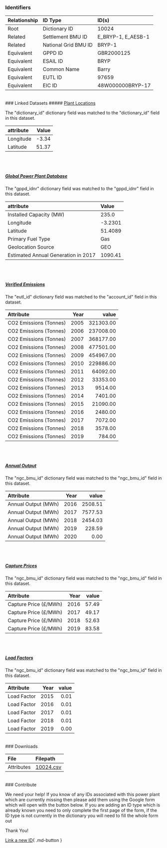 ### Identifiers

| Relationship   | ID Type              | ID(s)              |
|:---------------|:---------------------|:-------------------|
| Root           | Dictionary ID        | 10024              |
| Related        | Settlement BMU ID    | E_BRYP-1, E_AESB-1 |
| Related        | National Grid BMU ID | BRYP-1             |
| Equivalent     | GPPD ID              | GBR2000125         |
| Equivalent     | ESAIL ID             | BRYP               |
| Equivalent     | Common Name          | Barry              |
| Equivalent     | EUTL ID              | 97659              |
| Equivalent     | EIC ID               | 48W000000BRYP-17   |

<br>
### Linked Datasets
##### <a href="https://osuked.github.io/Power-Station-Dictionary/datasets/plant-locations">Plant Locations</a>



The "dictionary_id" dictionary field was matched to the "dictionary_id" field in this dataset.

| attribute   |   Value |
|:------------|--------:|
| Longitude   |   -3.34 |
| Latitude    |   51.37 |

<br><br>
##### <a href="https://osuked.github.io/Power-Station-Dictionary/datasets/global-power-plant-database">Global Power Plant Database</a>



The "gppd_idnr" dictionary field was matched to the "gppd_idnr" field in this dataset.

| attribute                           | Value   |
|:------------------------------------|:--------|
| Installed Capacity (MW)             | 235.0   |
| Longitude                           | -3.2301 |
| Latitude                            | 51.4089 |
| Primary Fuel Type                   | Gas     |
| Geolocation Source                  | GEO     |
| Estimated Annual Generation in 2017 | 1090.41 |

<br><br>
##### <a href="https://osuked.github.io/Power-Station-Dictionary/datasets/verified-emissions">Verified Emissions</a>



The "eutl_id" dictionary field was matched to the "account_id" field in this dataset.

| Attribute              |   Year |     value |
|:-----------------------|-------:|----------:|
| CO2 Emissions (Tonnes) |   2005 | 321303.00 |
| CO2 Emissions (Tonnes) |   2006 | 237008.00 |
| CO2 Emissions (Tonnes) |   2007 | 368177.00 |
| CO2 Emissions (Tonnes) |   2008 | 477501.00 |
| CO2 Emissions (Tonnes) |   2009 | 454967.00 |
| CO2 Emissions (Tonnes) |   2010 | 229886.00 |
| CO2 Emissions (Tonnes) |   2011 |  64092.00 |
| CO2 Emissions (Tonnes) |   2012 |  33353.00 |
| CO2 Emissions (Tonnes) |   2013 |   9514.00 |
| CO2 Emissions (Tonnes) |   2014 |   7401.00 |
| CO2 Emissions (Tonnes) |   2015 |  21090.00 |
| CO2 Emissions (Tonnes) |   2016 |   2480.00 |
| CO2 Emissions (Tonnes) |   2017 |   7072.00 |
| CO2 Emissions (Tonnes) |   2018 |   3578.00 |
| CO2 Emissions (Tonnes) |   2019 |    784.00 |

<br><br>
##### <a href="https://osuked.github.io/Power-Station-Dictionary/datasets/annual-output">Annual Output</a>



The "ngc_bmu_id" dictionary field was matched to the "ngc_bmu_id" field in this dataset.

| Attribute           |   Year |   value |
|:--------------------|-------:|--------:|
| Annual Output (MWh) |   2016 | 2508.51 |
| Annual Output (MWh) |   2017 | 7577.53 |
| Annual Output (MWh) |   2018 | 2454.03 |
| Annual Output (MWh) |   2019 |  228.59 |
| Annual Output (MWh) |   2020 |    0.00 |

<br><br>
##### <a href="https://osuked.github.io/Power-Station-Dictionary/datasets/capture-prices">Capture Prices</a>



The "ngc_bmu_id" dictionary field was matched to the "ngc_bmu_id" field in this dataset.

| Attribute             |   Year |   value |
|:----------------------|-------:|--------:|
| Capture Price (£/MWh) |   2016 |   57.49 |
| Capture Price (£/MWh) |   2017 |   49.17 |
| Capture Price (£/MWh) |   2018 |   52.63 |
| Capture Price (£/MWh) |   2019 |   83.58 |

<br><br>
##### <a href="https://osuked.github.io/Power-Station-Dictionary/datasets/load-factors">Load Factors</a>



The "ngc_bmu_id" dictionary field was matched to the "ngc_bmu_id" field in this dataset.

| Attribute   |   Year |   value |
|:------------|-------:|--------:|
| Load Factor |   2015 |    0.01 |
| Load Factor |   2016 |    0.01 |
| Load Factor |   2017 |    0.01 |
| Load Factor |   2018 |    0.01 |
| Load Factor |   2019 |    0.00 |


<br>
### Downloads


| File       | Filepath                                                                              |
|:-----------|:--------------------------------------------------------------------------------------|
| Attributes | [10024.csv](https://osuked.github.io/Power-Station-Dictionary/object_attrs/10024.csv) |


<br>
### Contribute

We need your help! If you know of any IDs associated with this power plant which are currently missing then please add them using the Google form which will open with the button below. If you are adding an ID type which is already known you need to only complete the first page of the form, if the ID type is not currently in the dictionary you will need to fill the whole form out

Thank You!

[Link a new ID](https://docs.google.com/forms/d/e/1FAIpQLSc5jRsQ7NgiLLXbwo9PUdwTQyuqbRwThltG56-o6NVSe7E_nw/viewform?usp=pp_url&entry.251912331=10024){ .md-button }